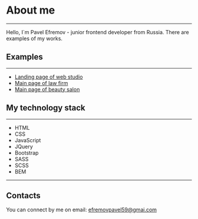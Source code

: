 #  About me #
---
Hello, I`m Pavel Efremov - junior frontend developer from Russia. There are examples of my works. 

## Examples ##
---
* [Landing page of web studio](https://mr26efremov.github.io/MarketikaSite/)
* [Main page of law firm](https://mr26efremov.github.io/LogotypeSite/)
* [Main page of beauty salon](https://mr26efremov.github.io/BeautySalonSite/)

## My technology stack ##
---
* HTML
* CSS
* JavaScript
* JQuery
* Bootstrap
* SASS
* SCSS
* BEM

---
## Contacts ##
You can connect by me on email: efremovpavel59@gmai.com
